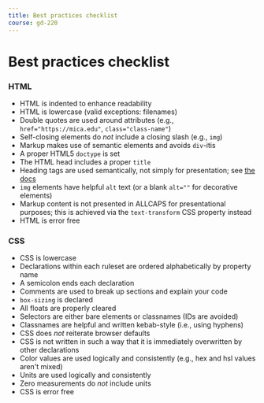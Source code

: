```yaml
---
title: Best practices checklist
course: gd-220
---
```


Best practices checklist
========================

<!-- ### General
- Git commits have clear, descriptive messages
- Sites are designed mobile first and responsive -->

### HTML
- HTML is indented to enhance readability
- HTML is lowercase (valid exceptions: filenames)
- Double quotes are used around attributes (e.g., `href="https://mica.edu"`, `class="class-name"`)
- Self-closing elements do _not_ include a closing slash (e.g., `img`)
- Markup makes use of semantic elements and avoids `div`-itis
- A proper HTML5 `doctype` is set
- The HTML head includes a proper `title`
- Heading tags are used semantically, not simply for presentation; see [the docs](https://developer.mozilla.org/en-US/docs/Web/HTML/Element/Heading_Elements)
- `img` elements have helpful `alt` text (or a blank `alt=""` for decorative elements)
- Markup content is not presented in ALLCAPS for presentational purposes; this is achieved via the `text-transform` CSS property instead
- HTML is error free

### CSS
- CSS is lowercase
- Declarations within each ruleset are ordered alphabetically by property name
- A semicolon ends each declaration
- Comments are used to break up sections and explain your code
- `box-sizing` is declared
- All floats are properly cleared
- Selectors are either bare elements or classnames (IDs are avoided)
- Classnames are helpful and written kebab-style (i.e., using hyphens)
- CSS does _not_ reiterate browser defaults
- CSS is not written in such a way that it is immediately overwritten by other declarations
- Color values are used logically and consistently (e.g., hex and hsl values aren't mixed)
- Units are used logically and consistently
- Zero measurements do _not_ include units
- CSS is error free
